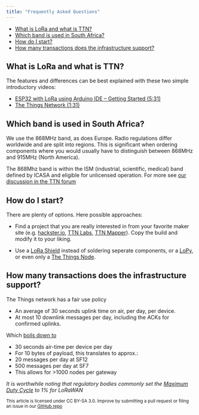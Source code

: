 ```yaml
---
title: "Frequently Asked Questions"
---
```


- [What is LoRa and what is TTN?](#what-is-lora-and-what-is-ttn)
- [Which band is used in South Africa?](#which-band-is-used-in-south-africa)
- [How do I start?](#how-do-i-start)
- [How many transactions does the infrastructure support?](#how-many-transactions-does-the-infrastructure-support)


## What is LoRa and what is TTN?

The features and differences can be best explained with these two simple introductory videos:

- [ESP32 with LoRa using Arduino IDE – Getting Started (5:31)](https://www.youtube.com/watch?v=w6ygDCTSQug) 
- [The Things Network (1:31)](https://www.youtube.com/watch?v=U4UrXl-SGEo)

## Which band is used in South Africa?

We use the 868MHz band, as does Europe. Radio regulations differ worldwide and are split into regions. This is significant when ordering components where you would usually have to distinguish between 868MHz and 915MHz (North America). 

The 868Mhz band is within the ISM (industrial, scientific, medical) band defined by ICASA and eligible for unlicensed operation. For more see [our discussion in the TTN forum](https://www.thethingsnetwork.org/forum/t/regulations-around-lora-in-south-africa/10734)

## How do I start? 

There are plenty of options. Here possible approaches: 

- Find a project that you are really interested in from your favorite maker site (e.g. [hackster.io](https://www.hackster.io/the-things-network), [TTN Labs](https://www.thethingsnetwork.org/labs/stories/), [TTN Mapper](https://github.com/ttnmapper/gps-node-examples)). Copy the build and modify it to your liking.

- Use a [LoRa Shield](http://wiki.dragino.com/index.php?title=Lora_Shield) instead of soldering seperate components, or a [LoPy](https://www.thethingsnetwork.org/docs/devices/lopy/), or even only a [The Things Node](https://www.thethingsnetwork.org/docs/devices/node/). 

##  How many transactions does the infrastructure support? 

The Things network has a fair use policy

- An average of 30 seconds uplink time on air, per day, per device.
- At most 10 downlink messages per day, including the ACKs for confirmed uplinks.

Which [boils down to](https://www.thethingsnetwork.org/forum/t/limitations-data-rate-packet-size-30-seconds-uplink-and-10-messages-downlink-per-day-fair-access-policy/1300) 

- 30 seconds air-time per device per day
- For 10 bytes of payload, this translates to approx.:
- 20 messages per day at SF12
- 500 messages per day at SF7
- This allows for >1000 nodes per gateway

*It is worthwhile noting that regulatory bodies commonly set the [Maximum Duty Cycle](https://www.thethingsnetwork.org/docs/lorawan/duty-cycle.html#maximum-duty-cycle) to 1% for LoRaWAN*


<small>This article is licensed under CC BY-SA 3.0. Improve by submitting a pull request or filing an issue in our [GitHub repo](https://github.com/onisa-org-za/www-onisa-org-za)</small>
